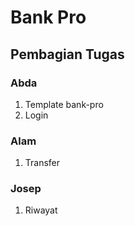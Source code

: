 # Bank Pro


## Pembagian Tugas

### Abda
1. Template bank-pro
2. Login
### Alam
1. Transfer
### Josep
1. Riwayat
